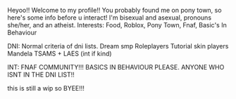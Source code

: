 Heyoo!! Welcome to my profile!!
You probably found me on pony town, so here's some info before u interact!
I'm bisexual and asexual, pronouns she/her, and an atheist.
Interests: Food, Roblox, Pony Town, Fnaf, Basic's In Behaviour

DNI: Normal criteria of dni lists.
Dream smp
Roleplayers
Tutorial skin players
Mandela
TSAMS + LAES (int if kind)

INT: FNAF COMMUNITY!!!
BASICS IN BEHAVIOUR PLEASE.
ANYONE WHO ISNT IN THE DNI LIST!!

this is still a wip so BYEE!!!
